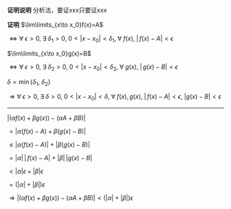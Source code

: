 **证明说明**
分析法，要证xxx只要证xxx

**证明**
$\lim\limits_{x\to x_0}f(x)=A$

$\iff\forall\;\epsilon>0,\;\exists\;\delta_1>0,\;0<|x-x_0|<\delta_1,\;\forall\;f(x),\;|\,f(x)-A|<\epsilon$

$\lim\limits_{x\to x_0}g(x)=B$

$\iff\forall\;\epsilon>0,\;\exists\;\delta_2>0,\;0<|x-x_0|<\delta_2,\;\forall\;g(x),\;|\,g(x)-B|<\epsilon$

$\delta=\min\{\delta_1,\;\delta_2\}$

$\Rightarrow\forall\;\epsilon>0,\;\exists\;\delta>0,\;0<|x-x_0|<\delta,\;\forall\;f(x),g(x),\;|\,f(x)-A|<\epsilon,\;|g(x)-B|<\epsilon$

---

$|(\alpha f(x)+\beta g(x))-(\alpha A+\beta B)|$

$=|\alpha(f(x)-A)+\beta(g(x)-B)|$

$\leq |\alpha(f(x)-A)|+|\beta(g(x)-B)|$

$=|\alpha|\,|\,f(x)-A|+|\beta|\,|g(x)-B|$

$<|\alpha|\epsilon+|\beta|\epsilon$

$=(|\alpha|+|\beta|)\epsilon$

$\Rightarrow|(\alpha f(x)+\beta g(x))-(\alpha A+\beta B)|<(|\alpha|+|\beta|)\epsilon$
